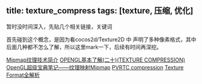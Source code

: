 title: texture_compress
tags: [texture, 压缩, 优化]
---

暂时没时间深入，先贴几个相关链接，关键词

首先碰到这个概念，是因为看cocos2d/Texture2D 中 声明了多种像素格式，其中后面几种都不怎么了解，所以这里mark一下，后续有时间再深挖。

[Mipmap纹理技术简介](http://blog.csdn.net/linber214/article/details/3342051/)
[OPENGL基本了解(二十)(TEXTURE COMPRESSION)](http://it.zhaozhao.info/archives/44011)
[OpenGL超级宝典笔记——纹理映射Mipmap](http://my.oschina.net/sweetdark/blog/177812)
[PVRTC compression](http://blog.csdn.net/wanglang3081/article/details/8869548)
[Texture Format全解析](http://www.cnblogs.com/tekkaman/p/4023252.html)
